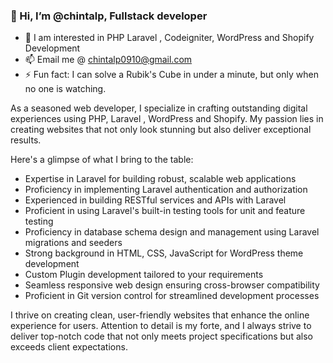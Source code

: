 ### 👋 Hi, I’m @chintalp, Fullstack developer

- 👀 I am interested in PHP Laravel , Codeigniter, WordPress and Shopify Development
- 📫 Email me @ chintalp0910@gmail.com
- ⚡ Fun fact: I can solve a Rubik's Cube in under a minute, but only when no one is watching.

As a seasoned web developer, I specialize in crafting outstanding digital experiences using PHP, Laravel , WordPress and Shopify. My passion lies in creating websites that not only look stunning but also deliver exceptional results. 

Here's a glimpse of what I bring to the table:

- Expertise in Laravel for building robust, scalable web applications
- Proficiency in implementing Laravel authentication and authorization
- Experienced in building RESTful services and APIs with Laravel
- Proficient in using Laravel's built-in testing tools for unit and feature testing
- Proficiency in database schema design and management using Laravel migrations and seeders
- Strong background in HTML, CSS, JavaScript for WordPress theme development
- Custom Plugin development tailored to your requirements
- Seamless responsive web design ensuring cross-browser compatibility
- Proficient in Git version control for streamlined development processes

I thrive on creating clean, user-friendly websites that enhance the online experience for users. Attention to detail is my forte, and I always strive to deliver top-notch code that not only meets project specifications but also exceeds client expectations.
